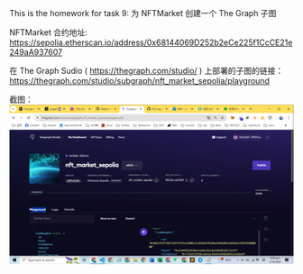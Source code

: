 This is the homework for task 9: 为 NFTMarket 创建一个 The Graph 子图

NFTMarket 合约地址: https://sepolia.etherscan.io/address/0x68144069D252b2eCe225f1CcCE21e249aA937607

在 The Graph Sudio ( https://thegraph.com/studio/ ) 上部署的子图的链接：https://thegraph.com/studio/subgraph/nft_market_sepolia/playground

截图：![Subgraph](./subgraph.png)
